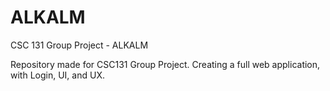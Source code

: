 # ALKALM
CSC 131 Group Project - ALKALM

Repository made for CSC131 Group Project.
Creating a full web application, with Login, UI, and UX.
